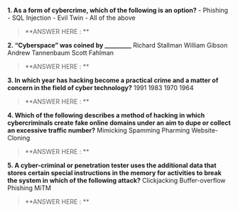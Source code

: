 **1. As a form of cybercrime, which of the following is an option?**
	- Phishing 
	- SQL Injection
	- Evil Twin 
	- All of the above

> **ANSWER HERE : ** 

**2. “Cyberspace” was coined by _________**
Richard Stallman
William Gibson
Andrew Tannenbaum
Scott Fahlman

> **ANSWER HERE : ** 

**3.  In which year has hacking become a practical crime and a matter of concern in the field of cyber technology?**
1991
1983
1970
1964

> **ANSWER HERE : ** 

**4. Which of the following describes a method of hacking in which cybercriminals create fake online domains under an aim to dupe or collect an excessive traffic number?**
	Mimicking 
	Spamming 
	Pharming
	Website-Cloning

> **ANSWER HERE : ** 

**5. A cyber-criminal or penetration tester uses the additional data that stores certain special instructions in the memory for activities to break the system in which of the following attack?**
Clickjacking
Buffer-overflow
Phishing
MiTM

> **ANSWER HERE : ** 
